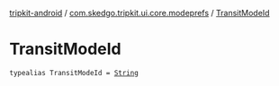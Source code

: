 [tripkit-android](../index.md) / [com.skedgo.tripkit.ui.core.modeprefs](index.md) / [TransitModeId](./-transit-mode-id.md)

# TransitModeId

`typealias TransitModeId = `[`String`](https://kotlinlang.org/api/latest/jvm/stdlib/kotlin/-string/index.html)
